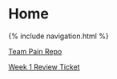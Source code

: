 # Home

{% include navigation.html %}

[Team Pain Repo](https://github.com/vaishavijay/pain.github.io) 

[Week 1 Review Ticket](https://github.com/vaishavijay/pain.github.io/issues/3)
